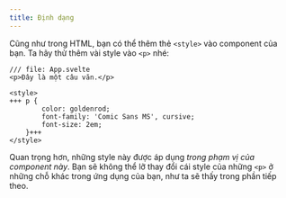 ```yaml
---
title: Định dạng
---
```


Cũng như trong HTML, bạn có thể thêm thẻ `<style>` vào component của bạn. Ta hãy thử thêm vài style vào `<p>` nhé:

```svelte
/// file: App.svelte
<p>Đây là một câu văn.</p>

<style>
+++	p {
		color: goldenrod;
		font-family: 'Comic Sans MS', cursive;
		font-size: 2em;
	}+++
</style>
```

Quan trọng hơn, những style này được áp dụng _trong phạm vị của component này_. Bạn sẽ không thể lỡ thay đổi cái style của những `<p>` ở những chỗ khác trong ứng dụng của bạn, như ta sẽ thấy trong phần tiếp theo.